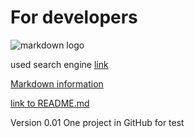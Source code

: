# For developers


![markdown logo](https://upload.wikimedia.org/wikipedia/commons/4/4e/Docker_%28container_engine%29_logo.svg)

used search engine [link](https://www.google.ru)

[Markdown information][1]


[link to README.md](.//README.md)


[1]:(https://github.com/adam-p/markdown-here/wiki/Markdown-Cheatsheet)


Version 0.01
One project in GitHub for test

```
